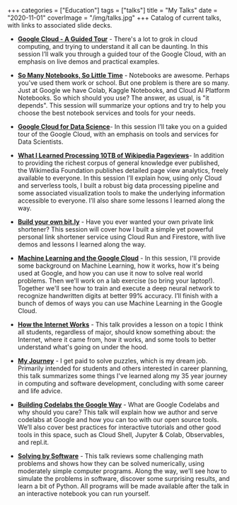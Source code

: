 +++
categories = ["Education"]
tags = ["talks"]
title = "My Talks"
date = "2020-11-01"
coverImage = "/img/talks.jpg"
+++
Catalog of current talks, with links to associated slide decks.

<!--more-->

* <a href="https://mco.fyi/tour" target="_blank">**Google Cloud - A Guided Tour**</a> - There's a lot to grok in cloud computing, and trying to understand it all can be daunting. In this session I’ll walk you through a guided tour of the Google Cloud, with an emphasis on live demos and practical examples.

* <a href="https://mco.fyi/nb" target="_blank">**So Many Notebooks, So Little Time**</a> - Notebooks are awesome. Perhaps you've used them work or school. But one problem is there are so many. Just at Google we have Colab, Kaggle Notebooks, and Cloud AI Platform Notebooks. So which should you use? The answer, as usual, is "it depends". This session will summarize your options and try to help you choose the best notebook services and tools for your needs.

* <a href="https://mco.fyi/ds" target="_blank">**Google Cloud for Data Science**</a>- In this session I’ll take you on a guided tour of the Google Cloud, with an emphasis on tools and services for Data Scientists.

* <a href="https://mco.fyi/wiki" target="_blank">**What I Learned Processing 10TB of Wikipedia Pageviews**</a>- In addition to providing the richest corpus of general knowledge ever published, the Wikimedia Foundation publishes detailed page view analytics, freely available to everyone. In this session I’ll explain how, using only Cloud and serverless tools, I built a robust big data processing pipeline and some associated visualization tools to make the underlying information accessible to everyone. I’ll also share some lessons I learned along the way.

* <a href="https://mco.fyi/links" target="_blank">**Build your own bit.ly**</a> - Have you ever wanted your own private link shortener? This session will cover how I built a simple yet powerful personal link shortener service using Cloud Run and Firestore, with live demos and lessons I learned along the way.

* <a href="https://mco.fyi/mltalk" target="_blank">**Machine Learning and the Google Cloud**</a> - In this session, I'll provide some background on Machine Learning, how it works, how it's being used at Google, and how you can use it now to solve real world problems. Then we'll work on a lab exercise (so bring your laptop!). Together we'll see how to train and execute a deep neural network to recognize handwritten digits at better 99% accuracy. I’ll finish with a bunch of demos of ways you can use Machine Learning in the Google Cloud.

* <a href="https://mco.fyi/internet" target="_blank">**How the Internet Works**</a> - This talk provides a lesson on a topic I think all students, regardless of major,
should know something about: the Internet, where it came from, how it works, and
some tools to better understand what's going on under the hood.

* <a href="https://mco.fyi/journey" target="_blank">**My Journey**</a> - I get paid to solve puzzles, which is my dream job. Primarily intended for students and others interested in career planning, this talk summarizes some things I've learned along my 35 year journey in computing and software development, concluding with some career and life advice.

* <a href="https://mco.fyi/codelabs" target="_blank">**Building Codelabs the Google Way**</a> - What are Google Codelabs and why should you care? This talk will explain how we author and serve codelabs at Google and how you can too with our open source tools. We’ll also cover best practices for interactive tutorials and other good tools in this space, such as Cloud Shell, Jupyter & Colab, Observables, and repl.it.

* <a href="https://mco.fyi/solving" target="_blank">**Solving by Software**</a> - This talk reviews some challenging math problems and shows how they can be solved numerically, using moderately simple computer programs. Along the way, we'll see how to simulate the problems in software, discover some surprising results, and learn a bit of Python. All programs will be made available after the talk in an interactive notebook you can run yourself.
